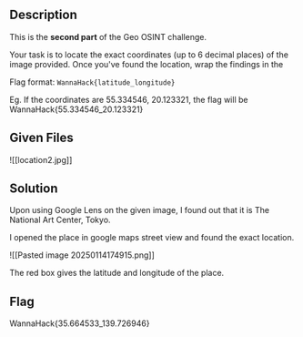 ## Description
This is the **second part** of the Geo OSINT challenge.

Your task is to locate the exact coordinates (up to 6 decimal places) of the image provided. Once you've found the location, wrap the findings in the

Flag format: `WannaHack{latitude_longitude}`

Eg. If the coordinates are 55.334546, 20.123321, the flag will be WannaHack{55.334546_20.123321}

## Given Files
![[location2.jpg]]

## Solution
Upon using Google Lens on the given image, I found out that it is The National Art Center, Tokyo.

I opened the place in google maps street view and found the exact location.

![[Pasted image 20250114174915.png]]

The red box gives the latitude and longitude of the place.

## Flag
WannaHack{35.664533_139.726946}
